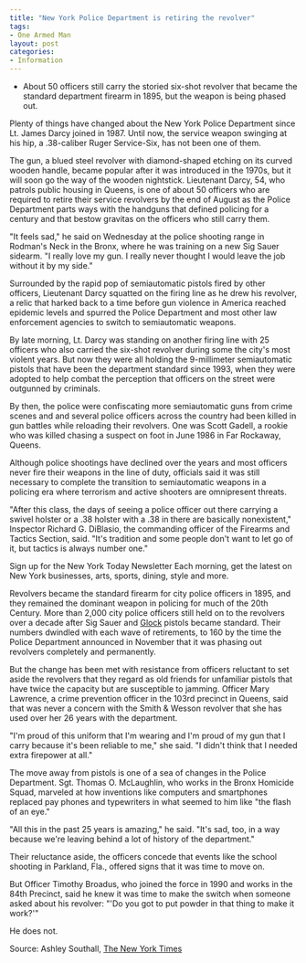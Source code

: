 ```yaml
---
title: "New York Police Department is retiring the revolver"
tags:
- One Armed Man
layout: post
categories:
- Information
---
```


- About 50 officers still carry the storied six-shot revolver that became the standard department firearm in 1895, but the weapon is being phased out.

Plenty of things have changed about the New York Police Department since Lt. James Darcy joined in 1987. Until now, the service weapon swinging at his hip, a .38-caliber Ruger Service-Six, has not been one of them.

The gun, a blued steel revolver with diamond-shaped etching on its curved wooden handle, became popular after it was introduced in the 1970s, but it will soon go the way of the wooden nightstick. Lieutenant Darcy, 54, who patrols public housing in Queens, is one of about 50 officers who are required to retire their service revolvers by the end of August as the Police Department parts ways with the handguns that defined policing for a century and that bestow gravitas on the officers who still carry them.

"It feels sad," he said on Wednesday at the police shooting range in Rodman's Neck in the Bronx, where he was training on a new Sig Sauer sidearm. "I really love my gun. I really never thought I would leave the job without it by my side."

Surrounded by the rapid pop of semiautomatic pistols fired by other officers, Lieutenant Darcy squatted on the firing line as he drew his revolver, a relic that harked back to a time before gun violence in America reached epidemic levels and spurred the Police Department and most other law enforcement agencies to switch to semiautomatic weapons.

By late morning, Lt. Darcy was standing on another firing line with 25 officers who also carried the six-shot revolver during some the city's most violent years. But now they were all holding the 9-millimeter semiautomatic pistols that have been the department standard since 1993, when they were adopted to help combat the perception that officers on the street were outgunned by criminals.

By then, the police were confiscating more semiautomatic guns from crime scenes and and several police officers across the country had been killed in gun battles while reloading their revolvers. One was Scott Gadell, a rookie who was killed chasing a suspect on foot in June 1986 in Far Rockaway, Queens.

Although police shootings have declined over the years and most officers never fire their weapons in the line of duty, officials said it was still necessary to complete the transition to semiautomatic weapons in a policing era where terrorism and active shooters are omnipresent threats.

"After this class, the days of seeing a police officer out there carrying a swivel holster or a .38 holster with a .38 in there are basically nonexistent," Inspector Richard G. DiBlasio, the commanding officer of the Firearms and Tactics Section, said. "It's tradition and some people don't want to let go of it, but tactics is always number one."

Sign up for the New York Today Newsletter Each morning, get the latest on New York businesses, arts, sports, dining, style and more.

Revolvers became the standard firearm for city police officers in 1895, and they remained the dominant weapon in policing for much of the 20th Century. More than 2,000 city police officers still held on to the revolvers over a decade after Sig Sauer and [Glock](https://us.glock.com/) pistols became standard. Their numbers dwindled with each wave of retirements, to 160 by the time the Police Department announced in November that it was phasing out revolvers completely and permanently.

But the change has been met with resistance from officers reluctant to set aside the revolvers that they regard as old friends for unfamiliar pistols that have twice the capacity but are susceptible to jamming. Officer Mary Lawrence, a crime prevention officer in the 103rd precinct in Queens, said that was never a concern with the Smith & Wesson revolver that she has used over her 26 years with the department.

"I'm proud of this uniform that I'm wearing and I'm proud of my gun that I carry because it's been reliable to me," she said. "I didn't think that I needed extra firepower at all."

The move away from pistols is one of a sea of changes in the Police Department. Sgt. Thomas O. McLaughlin, who works in the Bronx Homicide Squad, marveled at how inventions like computers and smartphones replaced pay phones and typewriters in what seemed to him like "the flash of an eye."

"All this in the past 25 years is amazing," he said. "It's sad, too, in a way because we're leaving behind a lot of history of the department."

Their reluctance aside, the officers concede that events like the school shooting in Parkland, Fla., offered signs that it was time to move on.

But Officer Timothy Broadus, who joined the force in 1990 and works in the 84th Precinct, said he knew it was time to make the switch when someone asked about his revolver: "'Do you got to put powder in that thing to make it work?'"

He does not.

Source: Ashley Southall, [The New York Times](https://www.nytimes.com/2018/05/31/nyregion/new-york-police-revolver.html)
